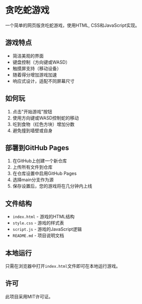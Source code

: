 # 贪吃蛇游戏

一个简单的网页版贪吃蛇游戏，使用HTML, CSS和JavaScript实现。

## 游戏特点

- 简洁美观的界面
- 键盘控制（方向键或WASD）
- 触摸屏支持（移动设备）
- 随着得分增加游戏加速
- 响应式设计，适配不同屏幕尺寸

## 如何玩

1. 点击"开始游戏"按钮
2. 使用方向键或WASD控制蛇的移动
3. 吃到食物（红色方块）增加分数
4. 避免撞到墙壁或自身

## 部署到GitHub Pages

1. 在GitHub上创建一个新仓库
2. 上传所有文件到仓库
3. 在仓库设置中启用GitHub Pages
4. 选择main分支作为源
5. 保存设置后，您的游戏将在几分钟内上线

## 文件结构

- `index.html` - 游戏的HTML结构
- `style.css` - 游戏的样式表
- `script.js` - 游戏的JavaScript逻辑
- `README.md` - 项目说明文档

## 本地运行

只需在浏览器中打开`index.html`文件即可在本地运行游戏。

## 许可

此项目采用MIT许可证。